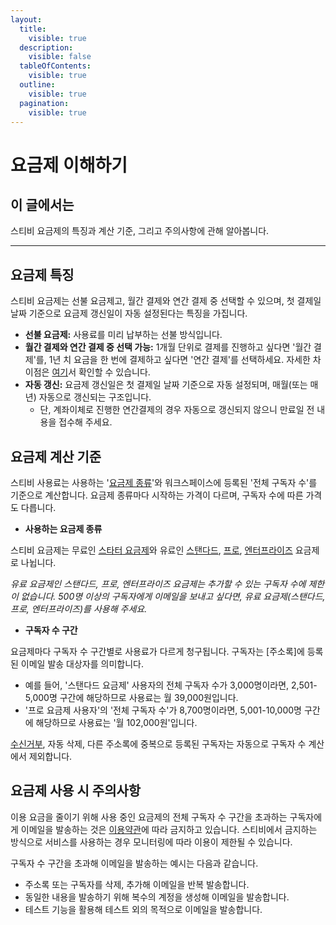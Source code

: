 ```yaml
---
layout:
  title:
    visible: true
  description:
    visible: false
  tableOfContents:
    visible: true
  outline:
    visible: true
  pagination:
    visible: true
---
```


# 요금제 이해하기

## 이 글에서는 <a href="#h_01h9mkm4p47362w0tjqadsntj8" id="h_01h9mkm4p47362w0tjqadsntj8"></a>

스티비 요금제의 특징과 계산 기준, 그리고 주의사항에 관해 알아봅니다.

***

## 요금제 특징 <a href="#h_01ha65n09ets1rb1nhjgha0pa6" id="h_01ha65n09ets1rb1nhjgha0pa6"></a>

스티비 요금제는 선불 요금제고, 월간 결제와 연간 결제 중 선택할 수 있으며, 첫 결제일 날짜 기준으로 요금제 갱신일이 자동 설정된다는 특징을 가집니다.

* **선불 요금제:** 사용료를 미리 납부하는 선불 방식입니다.
* **월간 결제와 연간 결제 중 선택 가능:** 1개월 단위로 결제를 진행하고 싶다면 '월간 결제'를, 1년 치 요금을 한 번에 결제하고 싶다면 '연간 결제'를 선택하세요. 자세한 차이점은 [여기](https://desk.channel.io/o/PMQzT4RqWInKQlGRNnQ4/s/eAMHRdY4ATDXfWZWQs3p/pricing/questions#undefined-3)서 확인할 수 있습니다.
* **자동 갱신:** 요금제 갱신일은 첫 결제일 날짜 기준으로 자동 설정되며, 매월(또는 매년) 자동으로 갱신되는 구조입니다.
  * 단, 계좌이체로 진행한 연간결제의 경우 자동으로 갱신되지 않으니 만료일 전 내용을 접수해 주세요.



## 요금제 계산 기준 <a href="#h_01ha65n09e3m8f39hb8adtbgq3" id="h_01ha65n09e3m8f39hb8adtbgq3"></a>

스티비 사용료는 사용하는 '[요금제 종류](type.md)'와 워크스페이스에 등록된 '전체 구독자 수'를 기준으로 계산합니다. 요금제 종류마다 시작하는 가격이 다르며, 구독자 수에 따른 가격도 다릅니다.

* **사용하는 요금제 종류**&#x20;

스티비 요금제는 무료인 [스타터](type.md#starter)[ 요금제](type.md#starter)와 유료인 [스탠다드](type.md#standard), [프로](type.md#pro), [엔터프라이즈](type.md#enterprise) 요금제로 나뉩니다.

_유료 요금제인 스탠다드, 프로, 엔터프라이즈 요금제는 추가할 수 있는 구독자 수에 제한이 없습니다. 500명 이상의 구독자에게 이메일을 보내고 싶다면, 유료 요금제(스탠다드, 프로, 엔터프라이즈)를 사용해 주세요._

* **구독자 수 구간**

요금제마다 구독자 수 구간별로 사용료가 다르게 청구됩니다. 구독자는 \[주소록]에 등록된 이메일 발송 대상자를 의미합니다.

* 예를 들어, '스탠다드 요금제' 사용자의 전체 구독자 수가 3,000명이라면, 2,501-5,000명 구간에 해당하므로 사용료는 월 39,000원입니다.
* '프로 요금제 사용자'의 '전체 구독자 수'가 8,700명이라면, 5,001-10,000명 구간에 해당하므로 사용료는 '월 102,000원'입니다.

[수신거부](../../list/adding-managing-subscriber/manage-unsubscribe.md), 자동 삭제, 다른 주소록에 중복으로 등록된 구독자는 자동으로 구독자 수 계산에서 제외합니다.



## 요금제 사용 시 주의사항 <a href="#h_01hj2h6w3qawbaeyckvshsqyqe" id="h_01hj2h6w3qawbaeyckvshsqyqe"></a>

이용 요금을 줄이기 위해 사용 중인 요금제의 전체 구독자 수 구간을 초과하는 구독자에게 이메일을 발송하는 것은 [이용약관](https://policy.stibee.com/terms)에 따라 금지하고 있습니다. 스티비에서 금지하는 방식으로 서비스를 사용하는 경우 모니터링에 따라 이용이 제한될 수 있습니다.&#x20;

구독자 수 구간을 초과해 이메일을 발송하는 예시는 다음과 같습니다.

* 주소록 또는 구독자를 삭제, 추가해 이메일을 반복 발송합니다.&#x20;
* 동일한 내용을 발송하기 위해 복수의 계정을 생성해 이메일을 발송합니다.&#x20;
* 테스트 기능을 활용해 테스트 외의 목적으로 이메일을 발송합니다.&#x20;
